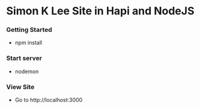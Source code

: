 # Simon K Lee Site in Hapi and NodeJS

### Getting Started
* npm install

### Start server
* nodemon

### View Site
* Go to http://localhost:3000
